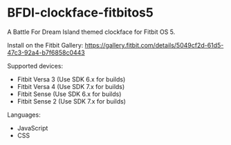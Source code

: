 # BFDI-clockface-fitbitos5
 A Battle For Dream Island themed clockface for Fitbit OS 5.

Install on the Fitbit Gallery: https://gallery.fitbit.com/details/5049cf2d-61d5-47c3-92a4-b7f6858c0443

Supported devices:
* Fitbit Versa 3 (Use SDK 6.x for builds)
* Fitbit Versa 4 (Use SDK 7.x for builds)
* Fitbit Sense (Use SDK 6.x for builds)
* Fitbit Sense 2 (Use SDK 7.x for builds)

Languages:
* JavaScript
* CSS
